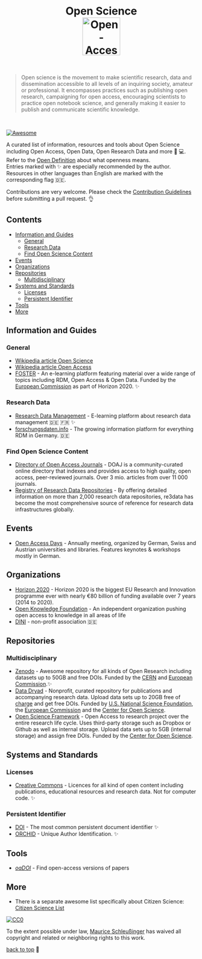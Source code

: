<h1 align="center"> Open Science
    <br>
    <img width="100" src="https://upload.wikimedia.org/wikipedia/commons/2/25/Open_Access_logo_PLoS_white.svg" alt="Open-Access-Logo">
</h1>
<br>

> Open science is the movement to make scientific research, data and dissemination accessible to all levels of an inquiring society, amateur or professional. It encompasses practices such as publishing open research, campaigning for open access, encouraging scientists to practice open notebook science, and generally making it easier to publish and communicate scientific knowledge.

<br>

[![Awesome](https://cdn.rawgit.com/sindresorhus/awesome/d7305f38d29fed78fa85652e3a63e154dd8e8829/media/badge.svg)](https://github.com/sindresorhus/awesome)

A curated list of information, resources and tools about Open Science including Open Access, Open Data, Open Research Data and more 🔬‍ 💻. Refer to the [Open Definition](https://opendefinition.org/) about what openness means.
<br>
Entries marked with ✨ are especially recommended by the author. Resources in other languages than English are marked with the corresponding flag 🇩🇪.
<br>

Contributions are very welcome. Please check the [Contribution Guidelines](contributing.md) before submitting a pull request. 👌

## Contents

* [Information and Guides](#information-and-guides)
    - [General](#general)
    - [Research Data](#research-data)
    - [Find Open Science Content](#find-open-science-content)
* [Events](#events)
* [Organizations](#organizations)
* [Repositories](#repositories)
    - [Multidisciplinary](#multidisciplinary)
* [Systems and Standards](#systems-and-standards)
   - [Licenses](#licenses)
    - [Persistent Identifier](#persistent-identifier) 
* [Tools](#tools)
* [More](#more)


## Information and Guides

### General
* [Wikipedia article Open Science](https://en.wikipedia.org/wiki/Open_science)
* [Wikipedia article Open Access](https://en.wikipedia.org/wiki/Open_access)
* [FOSTER](https://www.fosteropenscience.eu/) - An e-learning platform featuring material over a wide range of topics including RDM, Open Access & Open Data. Funded by the [European Commission](https://ec.europa.eu/commission/index_en) as part of Horizon 2020. ✨

### Research Data
* [Research Data Management](http://www.researchdatamanagement.ch/) - E-learning platform about research data management 🇩🇪 🇫🇷 ✨
* [forschungsdaten.info](https://www.forschungsdaten.info) - The growing information platform for everything RDM in Germany. 🇩🇪

### Find Open Science Content
* [Directory of Open Access Journals](https://doaj.org/) - DOAJ is a community-curated online directory that indexes and provides access to high quality, open access, peer-reviewed journals. Over 3 mio. articles from over 11 000 journals.
* [Registry of Research Data Repositories](https://www.re3data.org/) - By offering detailed information on more than 2,000 research data repositories, re3data has become the most comprehensive source of reference for research data infrastructures globally.

## Events

* [Open Access Days](open-access.net/community/open-access-tage/) - Annually meeting, organized by German, Swiss and Austrian universities and libraries. Features keynotes & workshops mostly in German.

## Organizations

* [Horizon 2020](https://ec.europa.eu/programmes/horizon2020/) - Horizon 2020 is the biggest EU Research and Innovation programme ever with nearly €80 billion of funding available over 7 years (2014 to 2020).
* [Open Knowledge Foundation](https://okfn.org/) - An independent organization pushing open access to knowledge in all areas of life
* [DINI](https://dini.de/startseite/) - non-profit association 🇩🇪

## Repositories

### Multidisciplinary
* [Zenodo](https://zenodo.org/) - Awesome repository for all kinds of Open Research including datasets up to 50GB and free DOIs. Funded by the [CERN](https://home.cern/) and [European Commission](https://ec.europa.eu/commission/index_en).✨
* [Data Dryad](https://datadryad.org/) - Nonprofit, curated repository for publications and accompanying research data. Upload data sets up to 20GB free of [charge](https://datadryad.org/pages/payment) and get free DOIs. Funded by [U.S. National Science Foundation](https://www.nsf.gov/awardsearch/showAward?AWD_ID=1564925), the [European Commission](https://ec.europa.eu/commission/index_en) and the [Center for Open Science](https://cos.io/).
* [Open Science Framework](https://osf.io/) - Open Access to research project over the entire research life cycle. Uses third-party storage such as Dropbox or Github as well as internal storage. Upload data sets up to 5GB (internal storage) and assign free DOIs. Funded by the [Center for Open Science](https://cos.io/).

## Systems and Standards

### Licenses
* [Creative Commons](https://creativecommons.org) - Licences for all kind of open content including publications, educational resources and research data. Not for computer code. ✨

### Persistent Identifier
* [DOI](https://doi.org/) - The most common persistent document identifier ✨
* [ORCHID](https://orcid.org/) - Unique Author Identification. ✨

## Tools
* [*oaDOI*](https://oadoi.org/faq) - Find open-access versions of papers

## More 
* There is a separate awesome list specifically about Citizen Science: [Citizen Science List](https://github.com/dylanrees/citizen-science)

[![CC0](http://mirrors.creativecommons.org/presskit/buttons/88x31/svg/cc-zero.svg)](https://creativecommons.org/publicdomain/zero/1.0/)

To the extent possible under law, [Maurice Schleußinger](https://schleussinger.com) has waived all copyright and related or neighboring rights to this work.

[back to top](#contents) 💨
